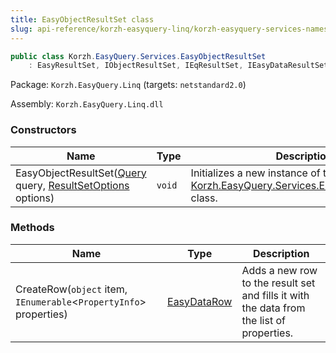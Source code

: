 ```yaml
---
title: EasyObjectResultSet class
slug: api-reference/korzh-easyquery-linq/korzh-easyquery-services-namespace/easyobjectresultset-class
---
```


```csharp
public class Korzh.EasyQuery.Services.EasyObjectResultSet
    : EasyResultSet, IObjectResultSet, IEqResultSet, IEasyDataResultSet, IDisposable

```
Package: `Korzh.EasyQuery.Linq` (targets: `netstandard2.0`)

Assembly: `Korzh.EasyQuery.Linq.dll`

### Constructors

| Name | Type | Description | 
| --- | --- | --- | 
| EasyObjectResultSet([Query](//easyquery/docs/api-reference/korzh-easyquery/korzh-easyquery-namespace/query-class) query, [ResultSetOptions](//easyquery/docs/api-reference/korzh-easyquery/korzh-easyquery-services-namespace/resultsetoptions-class) options) | `void` | Initializes a new instance of the [Korzh.EasyQuery.Services.EasyObjectResultSet](//easyquery/docs/api-reference/korzh-easyquery-linq/korzh-easyquery-services-namespace/easyobjectresultset-class) class. | 


### Methods

| Name | Type | Description | 
| --- | --- | --- | 
| CreateRow(`object` item, `IEnumerable`&lt;`PropertyInfo`&gt; properties) | [EasyDataRow](//easyquery/docs/api-reference/easydata-core/easydata-namespace/easydatarow-class) | Adds a new row to the result set and fills it with the data from the list of properties. |